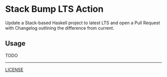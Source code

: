 # Stack Bump LTS Action

Update a Stack-based Haskell project to latest LTS and open a Pull Request with
Changelog outlining the difference from current.

## Usage

TODO

---

[LICENSE](./LICENSE)
